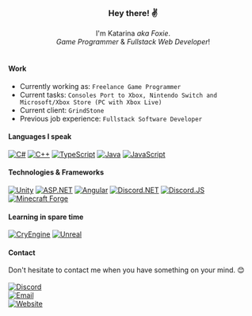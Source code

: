 <h3 align="center">Hey there! ✌</h1>
<p align="center">
 I'm Katarina <i>aka Foxie</i>.<br>
 <i>Game Programmer</i> & <i>Fullstack Web Developer</i>!
 <br><br>
</p>

#### Work
 * Currently working as: `Freelance Game Programmer`
 * Current tasks: `Consoles Port to Xbox, Nintendo Switch and Microsoft/Xbox Store (PC with Xbox Live)`
 * Current client: `GrindStone`
 * Previous job experience: `Fullstack Software Developer`
 
#### Languages I speak
[![C#](https://img.shields.io/badge/c%23-black?style=for-the-badge&logo=csharp)](https://github.com/mysticalfoxie)
[![C++](https://img.shields.io/badge/C%2B%2B-black?style=for-the-badge&logo=cplusplus)](https://github.com/mysticalfoxie)
[![TypeScript](https://img.shields.io/badge/Typescript-black?style=for-the-badge&logo=typescript)](https://github.com/mysticalfoxie)
[![Java](https://img.shields.io/badge/Java-black?style=for-the-badge&logo=oracle)](https://github.com/mysticalfoxie)
[![JavaScript](https://img.shields.io/badge/JavaScript-black?style=for-the-badge&logo=javascript)](https://github.com/mysticalfoxie)

#### Technologies & Frameworks
[![Unity](https://img.shields.io/badge/UNITY-black?style=for-the-badge&logo=unity)](https://github.com/mysticalfoxie)
[![ASP.NET](https://img.shields.io/badge/ASP.NET-black?style=for-the-badge&logo=dotnet)](https://github.com/mysticalfoxie)
[![Angular](https://img.shields.io/badge/Angular-black?style=for-the-badge&logo=angular)](https://github.com/mysticalfoxie)
[![Discord.NET](https://img.shields.io/badge/Discord.NET-black?style=for-the-badge&logo=discord)](https://github.com/mysticalfoxie)
[![Discord.JS](https://img.shields.io/badge/Discord.JS-black?style=for-the-badge&logo=discord)](https://github.com/mysticalfoxie)
[![Minecraft Forge](https://img.shields.io/badge/Minecraft%20Forge-black?style=for-the-badge&logo=oracle)](https://github.com/mysticalfoxie)

#### Learning in spare time
[![CryEngine](https://img.shields.io/badge/CryEngine-black?style=for-the-badge&logo=cryengine)](https://github.com/mysticalfoxie)
[![Unreal](https://img.shields.io/badge/Unreal-black?style=for-the-badge&logo=unrealengine)](https://github.com/mysticalfoxie)


#### Contact
Don't hesitate to contact me when you have something on your mind. 😊<br><br>
[![Discord](https://img.shields.io/badge/Discord-amysticalwisefoxie-black?style=for-the-badge&logo=discord)](https://discord.com/users/511970561828585493)<br>
[![Email](https://img.shields.io/badge/Email-michellebecker2003@gmail.com-black?style=for-the-badge&logo=gmail)](mailto:michellebecker2003@gmail.com)<br>
[![Website](https://img.shields.io/badge/Website-coming%20soon-black?style=for-the-badge&logo=angular)](mailto:michellebecker2003@gmail.com)
